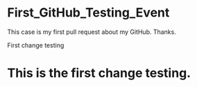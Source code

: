 # First_GitHub_Testing_Event
This case is my first pull request about my GitHub. Thanks.

First change testing
# This is the first change testing.
